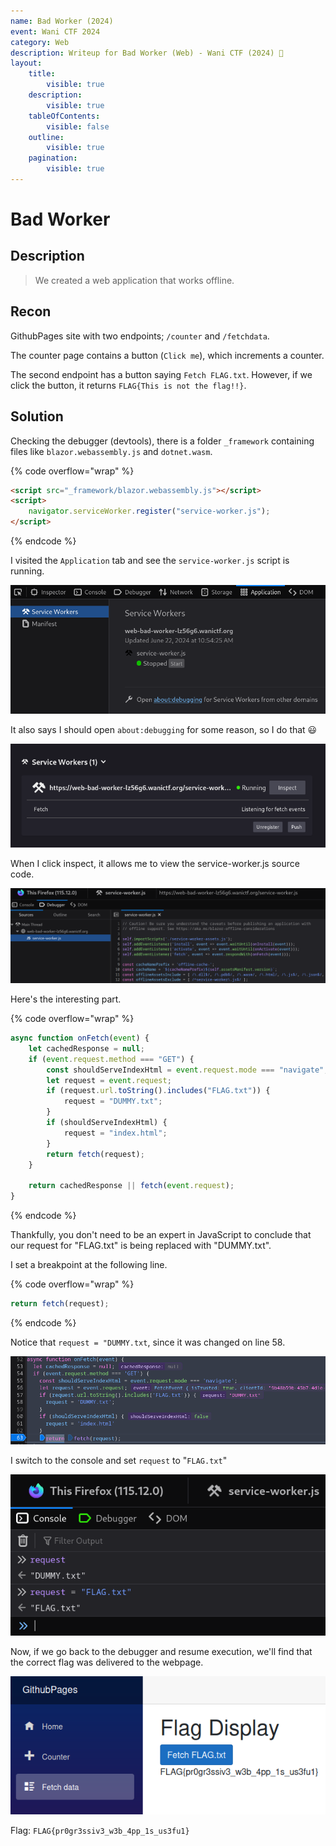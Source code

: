 ```yaml
---
name: Bad Worker (2024)
event: Wani CTF 2024
category: Web
description: Writeup for Bad Worker (Web) - Wani CTF (2024) 💜
layout:
    title:
        visible: true
    description:
        visible: true
    tableOfContents:
        visible: false
    outline:
        visible: true
    pagination:
        visible: true
---
```


# Bad Worker

## Description

> We created a web application that works offline.

## Recon

GithubPages site with two endpoints; `/counter` and `/fetchdata`.

The counter page contains a button (`Click me`), which increments a counter.

The second endpoint has a button saying `Fetch FLAG.txt`. However, if we click the button, it returns `FLAG{This is not the flag!!}`.

## Solution

Checking the debugger (devtools), there is a folder `_framework` containing files like `blazor.webassembly.js` and `dotnet.wasm`.

{% code overflow="wrap" %}
```html
<script src="_framework/blazor.webassembly.js"></script>
<script>
    navigator.serviceWorker.register("service-worker.js");
</script>
```
{% endcode %}

I visited the `Application` tab and see the `service-worker.js` script is running.

![](./images/1.png)

It also says I should open `about:debugging` for some reason, so I do that 😃

![](./images/2.png)

When I click inspect, it allows me to view the service-worker.js source code.

![](./images/3.png)

Here's the interesting part.

{% code overflow="wrap" %}
```js
async function onFetch(event) {
    let cachedResponse = null;
    if (event.request.method === "GET") {
        const shouldServeIndexHtml = event.request.mode === "navigate";
        let request = event.request;
        if (request.url.toString().includes("FLAG.txt")) {
            request = "DUMMY.txt";
        }
        if (shouldServeIndexHtml) {
            request = "index.html";
        }
        return fetch(request);
    }

    return cachedResponse || fetch(event.request);
}
```
{% endcode %}

Thankfully, you don't need to be an expert in JavaScript to conclude that our request for "FLAG.txt" is being replaced with "DUMMY.txt".

I set a breakpoint at the following line.

{% code overflow="wrap" %}
```js
return fetch(request);
```
{% endcode %}

Notice that `request = "DUMMY.txt`, since it was changed on line 58.

![](./images/4.png)

I switch to the console and set `request` to "`FLAG.txt`"

![](./images/5.png)

Now, if we go back to the debugger and resume execution, we'll find that the correct flag was delivered to the webpage.

![](./images/6.png)

Flag: `FLAG{pr0gr3ssiv3_w3b_4pp_1s_us3fu1}`
